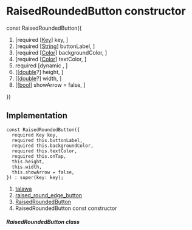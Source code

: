 
<div>

# RaisedRoundedButton constructor

</div>


const RaisedRoundedButton({

1.  [required
    [[Key](https://api.flutter.dev/flutter/foundation/Key-class.md)]
    key, ]
2.  [required
    [[String](https://api.flutter.dev/flutter/dart-core/String-class.html)]
    buttonLabel, ]
3.  [required
    [[Color](https://api.flutter.dev/flutter/painting/Color-class.html)]
    backgroundColor, ]
4.  [required
    [[Color](https://api.flutter.dev/flutter/painting/Color-class.html)]
    textColor, ]
5.  required [dynamic ,
    ]
6.  [[[double](https://api.flutter.dev/flutter/dart-core/double-class.html)?]
    height, ]
7.  [[[double](https://api.flutter.dev/flutter/dart-core/double-class.html)?]
    width, ]
8.  [[[bool](https://api.flutter.dev/flutter/dart-core/bool-class.html)]
    showArrow = false,
    ]

})



## Implementation

``` language-dart
const RaisedRoundedButton({
  required Key key,
  required this.buttonLabel,
  required this.backgroundColor,
  required this.textColor,
  required this.onTap,
  this.height,
  this.width,
  this.showArrow = false,
}) : super(key: key);
```







1.  [talawa](../../index.md)
2.  [raised_round_edge_button](../../widgets_raised_round_edge_button/)
3.  [RaisedRoundedButton](../../widgets_raised_round_edge_button/RaisedRoundedButton-class.md)
4.  RaisedRoundedButton const constructor

##### RaisedRoundedButton class







